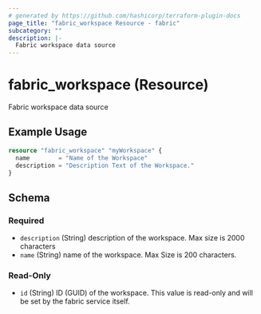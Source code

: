```yaml
---
# generated by https://github.com/hashicorp/terraform-plugin-docs
page_title: "fabric_workspace Resource - fabric"
subcategory: ""
description: |-
  Fabric workspace data source
---
```


# fabric_workspace (Resource)

Fabric workspace data source

## Example Usage

```terraform
resource "fabric_workspace" "myWorkspace" {
  name        = "Name of the Workspace"
  description = "Description Text of the Workspace."
}
```

<!-- schema generated by tfplugindocs -->
## Schema

### Required

- `description` (String) description of the workspace. Max size is 2000 characters
- `name` (String) name of the workspace. Max Size is 200 characters.

### Read-Only

- `id` (String) ID (GUID) of the workspace. This value is read-only and will be set by the fabric service itself.
